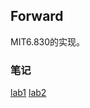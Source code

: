 ## Forward

MIT6.830的实现。

### 笔记

[lab1](https://github.com/DanielCorleone2001/JavaSimpleDB/blob/master/docs/lab1.md)
[lab2](https://github.com/DanielCorleone2001/JavaSimpleDB/blob/master/docs/lab2.md)
